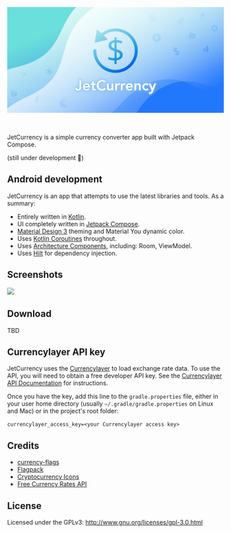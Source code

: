 <img src="graphics/feature-graphic.png" />

[![<CI>](https://circleci.com/gh/dacer/JetCurrency.svg?style=shield)](https://app.circleci.com/pipelines/github/dacer/JetCurrency)
[![<License>](https://img.shields.io/github/license/dacer/JetCurrency)](https://github.com/dacer/JetCurrency/blob/master/LICENSE)

JetCurrency is a simple currency converter app built with Jetpack Compose.

(still under development 👷)

## Android development

JetCurrency is an app that attempts to use the latest libraries and tools. As a summary:

* Entirely written in [Kotlin](https://kotlinlang.org/).
* UI completely written in [Jetpack Compose](https://developer.android.com/jetpack/compose).
* [Material Design 3](https://m3.material.io/) theming and Material You dynamic color.
* Uses [Kotlin Coroutines](https://kotlinlang.org/docs/reference/coroutines/coroutines-guide.html) throughout.
* Uses [Architecture Components](https://developer.android.com/topic/libraries/architecture/), including: Room, ViewModel.
* Uses [Hilt](https://dagger.dev/hilt/) for dependency injection.

## Screenshots

<img src="graphics/show-details.gif" width="240" />

## Download

TBD

## Currencylayer API key

JetCurrency uses the [Currencylayer](https://currencylayer.com) to load exchange rate data.
To use the API, you will need to obtain a free developer API key. See the
[Currencylayer API Documentation](https://currencylayer.com/documentation) for instructions.

Once you have the key, add this line to the `gradle.properties` file, either in your user home
directory (usually `~/.gradle/gradle.properties` on Linux and Mac) or in the project's root folder:

```
currencylayer_access_key=<your Currencylayer access key>
```

## Credits

* [currency-flags](https://github.com/transferwise/currency-flags)
* [Flagpack](https://github.com/Yummygum/flagpack-core)
* [Cryptocurrency Icons](https://github.com/spothq/cryptocurrency-icons)  
* [Free Currency Rates API](https://github.com/fawazahmed0/currency-api)

## License

Licensed under the GPLv3: http://www.gnu.org/licenses/gpl-3.0.html